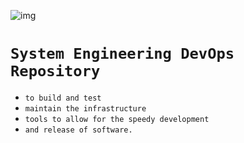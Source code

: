 ![img](https://assets.imaginablefutures.com/media/images/ALX_Logo.max-200x150.png)
# `System Engineering DevOps Repository`
- `to build and test`
- `maintain the infrastructure`
- `tools to allow for the speedy development`
- `and release of software.`

#
